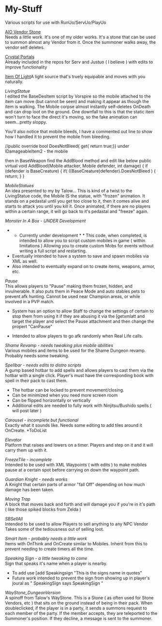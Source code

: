 # My-Stuff
Various scripts for use with RunUo/ServUo/PlayUo

[AIO Vendor Stone](https://github.com/zerodowned/My-Stuff/tree/master/AIO%20Vendor%20Stone "")<br>
  Needs a little work. It's one of my older works. 
  It's a stone that can be used to summon almost any Vendor from it. 
  Once the summoner walks away, the vendor self deletes.
  
[Crystal Portals](https://github.com/zerodowned/My-Stuff/tree/master/CrystalPortals "")<br> 
  Already included in the repos for Serv and Justuo ( I believe ) with edits to improve functionality
  
[Item Of Light](https://github.com/zerodowned/My-Stuff/tree/master/ItemOfLight "")A light source that's truely equipable and moves with you naturally.
  
*LivingStatue*<br> 
  I edited the BaseDesItem script by Vorspire so the mobile attached to the item can move (but cannot be seen) and making it appear as though the item is walking.
  The Mobile corpse almost instantly self-deletes OnDeath and can drop loot on the ground.
  One downfall to this is that the static item won't turn to face the direct it's moving, so the fake animation can seem...pretty sloppy.
  
  You'll also notice that mobile bleeds, I have a commented out line to show how I handled it to prevent the mobile from bleeding.

//public override bool DoesNotBleed{ get{ return true;}} under IDamageableItem2 - the mobile

then in BaseWeapon find the AddBlood method and edit like below
public virtual void AddBlood(Mobile attacker, Mobile defender, int damage)
     {
       if (defender is BaseCreature) {
         if( ((BaseCreature)defender).DoesNotBleed ) {
           return;
         }
       }

*MobileStatues*<br> 
  An idea presented to my by Talow...
  This is kind of a twist to the LivingStatue code, the Mobile IS the statue, with "frozen" animation.
  It stands on a pedastal until you get too close to it, then it comes alive and starts to attack you until you kill it.
  Once animated, if there are no players within a certain range, it will go back to it's pedastal and "freeze" again.
  
*Monster In A Box - UNDER Development*<br> 
  * * Currently under development * *
  This code, when completed, is intended to allow you to script custom mobiles in game ( within limitations )
  Allowing you to create custom Mobs for events without writing a full script and restarting.
  * Eventually intended to have a system to save and spawn mobiles via XML as well.
  * Also intended to eventually expand on to create items, weapons, armor, etc.
  
*Pause*<br> 
  This allows players to "Pause" making them frozen, hidden, and invulnerable. 
  It also puts them in Peace Mode and auto stables pets to prevent afk hunting.
  Cannot be used near Champion areas, or while involved in a PVP match.
  * System has an option to allow Staff to change the settings of certain to stop them from using it if they are abusing it via the [getxmlatt and target the player and select the Pause attachment and then change the propert "CanPause"
  - Intended to allow players to go afk randomly when Real Life calls. 

*Shame Revamp - needs tweaking plus mobile abilities*<br> 
  Various mobiles and items to be used for the Shame Dungeon revamp. 
  Probably needs some tweaking.
  
*Spellbar - needs edits to distro scripts*<br> 
  A gump based hotbar to add spells and allows players to cast them via the hotbar with a single click.
  Player's must have the corresponding book with spell in their pack to cast them.
  - The hotbar can be locked to prevent movement/closing.
  - Can be minimized when you need more screen room
  - Can be flipped horizontally or vertically
  - Additional edits are needed to fully work with Ninjitsu/Bushido spells ( will post later )
  
*Carousel - incomplete but functional*<br> 
  Exactly what it sounds like. Needs some editing to add tiles around it OnCreate. *ToDoList

*Elevator*<br> 
  Platform that raises and lowers on a timer. Players and step on it and it will carry them up with it.
  
*FreezeTile - incomplete*<br> 
  Intended to be used with XML Waypoints ( with edits ) to make mobiles pause at a certain spot before carrying on down the waypoint path.
  
*Guardian Knight - needs works*<br> 
  A Knight that certain parts of armor "fall Off" depending on how much damage has been taken.
  
*Moving Trap*<br> 
  A block that moves back and forth and will damage you if you're in it's path ( like those spiked blocks from Zelda )

*SBSellAll*<br> 
  Intended to be used to allow Players to sell anything to any NPC Vendor
  Takes some of the tediousness out of selling loot.
  
*Smart Item - probably needs a little work*<br> 
  Items with OnThink and OnCreate similar to Mobiles.
  Inherit from this to prevent needing to create timers all the time.
  
*Speaking Sign - a little tweaking to come*<br>
  Sign that speaks it's name when a player is nearby. 
  - To add use [add Speakingsign "This is the signs name in quotes"
  - Future work intended to prevent the sign from showing up in player's joural as " SpeakingSign says SpeakingSign "
  
*WayStone_DungeonVersion*<br>
  A spinoff from Talow's WayStone. 
  This is a Stone ( as often used for Stone Vendors, etc ) that sits on the ground instead of being in their pack.
  When doubleclicked, if the player is in a party, it sends a summons request to each member of the party.
  If the member accepts, they are teleported to the Summoner's position.
  If they decline, a message is sent to the summoner. 
  
  
